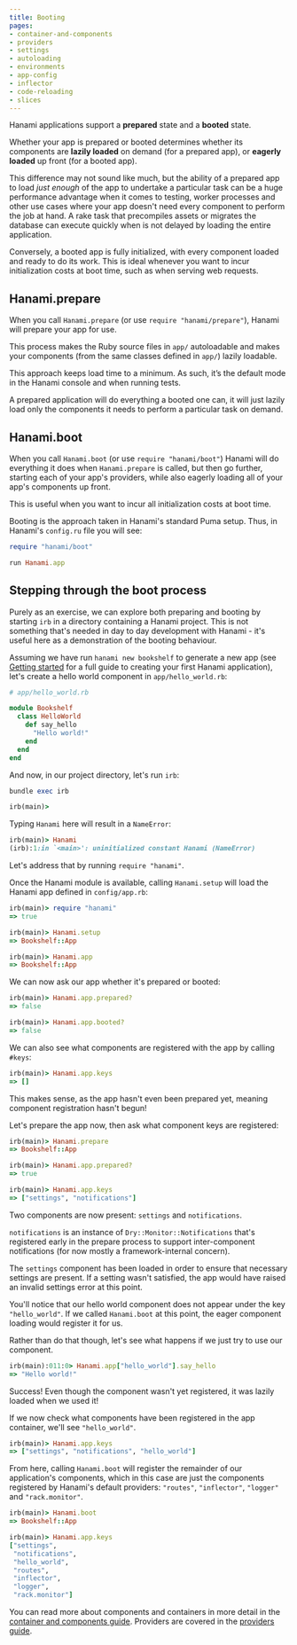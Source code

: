 ```yaml
---
title: Booting
pages:
- container-and-components
- providers
- settings
- autoloading
- environments
- app-config
- inflector
- code-reloading
- slices
---
```


Hanami applications support a **prepared** state and a **booted** state.

Whether your app is prepared or booted determines whether its components are **lazily loaded** on demand (for a prepared app), or **eagerly loaded** up front (for a booted app).

This difference may not sound like much, but the ability of a prepared app to load _just enough_ of the app to undertake a particular task can be a huge performance advantage when it comes to testing, worker processes and other use cases where your app doesn't need every component to perform the job at hand. A rake task that precompiles assets or migrates the database can execute quickly when is not delayed by loading the entire application.

Conversely, a booted app is fully initialized, with every component loaded and ready to do its work. This is ideal whenever you want to incur initialization costs at boot time, such as when serving web requests.

## Hanami.prepare

When you call `Hanami.prepare` (or use `require "hanami/prepare"`), Hanami will prepare your app for use.

This process makes the Ruby source files in `app/` autoloadable and makes your components (from the same classes defined in `app/`) lazily loadable.

This approach keeps load time to a minimum. As such, it’s the default mode in the Hanami console and when running tests.

<p class="notice">
  A prepared application will do everything a booted one can, it will just lazily load only the components it needs to perform a particular task on demand.
</p>

## Hanami.boot

When you call `Hanami.boot` (or use `require "hanami/boot"`) Hanami will do everything it does when `Hanami.prepare` is called, but then go further, starting each of your app's providers, while also eagerly loading all of your app's components up front.

This is useful when you want to incur all initialization costs at boot time.

Booting is the approach taken in Hanami's standard Puma setup. Thus, in Hanami's `config.ru` file you will see:

```ruby
require "hanami/boot"

run Hanami.app
```

## Stepping through the boot process

Purely as an exercise, we can explore both preparing and booting by starting `irb` in a directory containing a Hanami project. This is not something that's needed in day to day development with Hanami - it's useful here as a demonstration of the booting behaviour.

Assuming we have run `hanami new bookshelf` to generate a new app (see [Getting started](/v2.2/introduction/getting-started/) for a full guide to creating your first Hanami application), let's create a hello world component in `app/hello_world.rb`:

```ruby
# app/hello_world.rb

module Bookshelf
  class HelloWorld
    def say_hello
      "Hello world!"
    end
  end
end
```

And now, in our project directory, let's run `irb`:

```ruby
bundle exec irb

irb(main)>
```

Typing `Hanami` here will result in a `NameError`:

```ruby
irb(main)> Hanami
(irb):1:in `<main>': uninitialized constant Hanami (NameError)
```

Let's address that by running `require "hanami"`.

Once the Hanami module is available, calling `Hanami.setup` will load the Hanami app defined in `config/app.rb`:

```ruby
irb(main)> require "hanami"
=> true

irb(main)> Hanami.setup
=> Bookshelf::App

irb(main)> Hanami.app
=> Bookshelf::App
```

We can now ask our app whether it's prepared or booted:

```ruby
irb(main)> Hanami.app.prepared?
=> false

irb(main)> Hanami.app.booted?
=> false
```

We can also see what components are registered with the app by calling `#keys`:

```ruby
irb(main)> Hanami.app.keys
=> []
```

This makes sense, as the app hasn't even been prepared yet, meaning component registration hasn't begun!

Let's prepare the app now, then ask what component keys are registered:

```ruby
irb(main)> Hanami.prepare
=> Bookshelf::App

irb(main)> Hanami.app.prepared?
=> true

irb(main)> Hanami.app.keys
=> ["settings", "notifications"]
```

Two components are now present: `settings` and `notifications`.

`notifications` is an instance of `Dry::Monitor::Notifications` that's registered early in the prepare process to support inter-component notifications (for now mostly a framework-internal concern).

The `settings` component has been loaded in order to ensure that necessary settings are present. If a setting wasn't satisfied, the app would have raised an invalid settings error at this point.

You'll notice that our hello world component does not appear under the key `"hello_world"`. If we called `Hanami.boot` at this point, the eager component loading would register it for us.

Rather than do that though, let's see what happens if we just try to use our component.

```ruby
irb(main):011:0> Hanami.app["hello_world"].say_hello
=> "Hello world!"
```

Success! Even though the component wasn't yet registered, it was lazily loaded when we used it!

If we now check what components have been registered in the app container, we'll see `"hello_world"`.

```ruby
irb(main)> Hanami.app.keys
=> ["settings", "notifications", "hello_world"]
```

From here, calling `Hanami.boot` will register the remainder of our application's components, which in this case are just the components registered by Hanami's default providers: `"routes"`, `"inflector"`, `"logger"` and `"rack.monitor"`.

```ruby
irb(main)> Hanami.boot
=> Bookshelf::App

irb(main)> Hanami.app.keys
["settings",
 "notifications",
 "hello_world",
 "routes",
 "inflector",
 "logger",
 "rack.monitor"]
```

You can read more about components and containers in more detail in the [container and components guide](/v2.2/app/container-and-components/). Providers are covered in the [providers guide](/v2.2/app/providers/).
